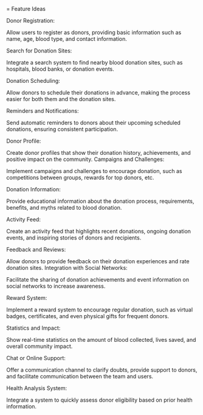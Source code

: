 = Feature Ideas 

Donor Registration:

Allow users to register as donors, providing basic information such as name, age, blood type, and contact information.

Search for Donation Sites:

Integrate a search system to find nearby blood donation sites, such as hospitals, blood banks, or donation events.

Donation Scheduling:

Allow donors to schedule their donations in advance, making the process easier for both them and the donation sites.

Reminders and Notifications:

Send automatic reminders to donors about their upcoming scheduled donations, ensuring consistent participation.

Donor Profile:

Create donor profiles that show their donation history, achievements, and positive impact on the community.
Campaigns and Challenges:

Implement campaigns and challenges to encourage donation, such as competitions between groups, rewards for top donors, etc.

Donation Information:

Provide educational information about the donation process, requirements, benefits, and myths related to blood donation.

Activity Feed:

Create an activity feed that highlights recent donations, ongoing donation events, and inspiring stories of donors and recipients.

Feedback and Reviews:

Allow donors to provide feedback on their donation experiences and rate donation sites.
Integration with Social Networks:

Facilitate the sharing of donation achievements and event information on social networks to increase awareness.

Reward System:

Implement a reward system to encourage regular donation, such as virtual badges, certificates, and even physical gifts for frequent donors.

Statistics and Impact:

Show real-time statistics on the amount of blood collected, lives saved, and overall community impact.

Chat or Online Support:

Offer a communication channel to clarify doubts, provide support to donors, and facilitate communication between the team and users.

Health Analysis System:

Integrate a system to quickly assess donor eligibility based on prior health information.